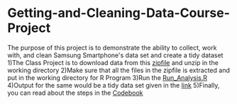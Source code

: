 # Getting-and-Cleaning-Data-Course-Project
The purpose of this project is to demonstrate the ability to collect, work with, and clean Samsung Smartphone's data set and create a tidy dataset
1)The Class Project is to download data from this [zipfile](https://d396qusza40orc.cloudfront.net/getdata%2Fprojectfiles%2FUCI%20HAR%20Dataset.zip) and unzip in the working directory 
2)Make sure that all the files in the zipfile is extracted and put in the working directory for R Program
3)Run the [Run_Analysis.R](https://github.com/ankit-pm/Getting-and-Cleaning-Data-Course-Project/blob/master/run_analysis.R)
4)Output for the same would be a tidy data set given in the [link]()
5)Finally, you can read about the steps in the [Codebook]()
